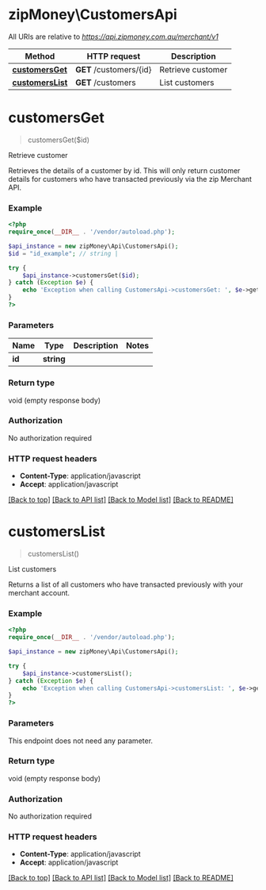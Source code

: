# zipMoney\CustomersApi

All URIs are relative to *https://api.zipmoney.com.au/merchant/v1*

Method | HTTP request | Description
------------- | ------------- | -------------
[**customersGet**](CustomersApi.md#customersGet) | **GET** /customers/{id} | Retrieve customer
[**customersList**](CustomersApi.md#customersList) | **GET** /customers | List customers


# **customersGet**
> customersGet($id)

Retrieve customer

Retrieves the details of a customer by id. This will only return customer details for customers who have transacted previously via the zip Merchant API.

### Example
```php
<?php
require_once(__DIR__ . '/vendor/autoload.php');

$api_instance = new zipMoney\Api\CustomersApi();
$id = "id_example"; // string | 

try {
    $api_instance->customersGet($id);
} catch (Exception $e) {
    echo 'Exception when calling CustomersApi->customersGet: ', $e->getMessage(), PHP_EOL;
}
?>
```

### Parameters

Name | Type | Description  | Notes
------------- | ------------- | ------------- | -------------
 **id** | **string**|  |

### Return type

void (empty response body)

### Authorization

No authorization required

### HTTP request headers

 - **Content-Type**: application/javascript
 - **Accept**: application/javascript

[[Back to top]](#) [[Back to API list]](../../README.md#documentation-for-api-endpoints) [[Back to Model list]](../../README.md#documentation-for-models) [[Back to README]](../../README.md)

# **customersList**
> customersList()

List customers

Returns a list of all customers who have transacted previously with your merchant account.

### Example
```php
<?php
require_once(__DIR__ . '/vendor/autoload.php');

$api_instance = new zipMoney\Api\CustomersApi();

try {
    $api_instance->customersList();
} catch (Exception $e) {
    echo 'Exception when calling CustomersApi->customersList: ', $e->getMessage(), PHP_EOL;
}
?>
```

### Parameters
This endpoint does not need any parameter.

### Return type

void (empty response body)

### Authorization

No authorization required

### HTTP request headers

 - **Content-Type**: application/javascript
 - **Accept**: application/javascript

[[Back to top]](#) [[Back to API list]](../../README.md#documentation-for-api-endpoints) [[Back to Model list]](../../README.md#documentation-for-models) [[Back to README]](../../README.md)

